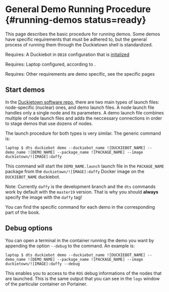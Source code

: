 # General Demo Running Procedure {#running-demos status=ready}

This page describes the basic procedure for running demos. Some demos have specific requirements that must be adhered to, but the general process of running them through the Duckietown shell is standardized.

<div class='requirements' markdown='1'>

Requires: A Duckiebot in `DB18` configuration that is [initalized](#setup-duckiebot)

Requires: Laptop configured, according to [](#laptop-setup).

Requires: Other requirements are demo specific, see the specific pages

</div>

## Start demos
In the [Duckietown software repo](https://github.com/duckietown/Software), there are two main types of launch files: node-specific (nuclear) ones, and demo launch files. A node launch file handles only a single node and its parameters. A demo launch file combines multiple of node launch files and adds the neccessary connections in order to stage demos that use dozens of nodes.

The launch procedure for both types is very similar. The generic command is:

    laptop $ dts duckiebot demo --duckiebot_name ![DUCKIEBOT_NAME] --demo_name ![DEMO_NAME] --package_name ![PACKAGE_NAME] --image duckietown/![IMAGE]:daffy
    
This command will start the `DEMO_NAME.launch` launch file in the `PACKAGE_NAME` package from the `duckietown/![IMAGE]:daffy` Docker image on the `DUCKIEBOT_NAME` duckiebot.

Note: Currently `daffy` is the development branch and the `dts` commands work by default with the `master19` version. That is why you should __always__ specify the image with the `daffy` tag!

You can find the specific command for each demo in the corresponding part of the book. 


## Debug options
You can open a terminal in the container running the demo you want by appending the option `--debug` to the command. An example is:

    laptop $ dts duckiebot demo --duckiebot_name ![DUCKIEBOT_NAME] --demo_name ![DEMO_NAME] --package_name ![PACKAGE_NAME] --image duckietown/![IMAGE]:daffy --debug

This enables you to access to the `ROS` debug informations of the nodes that are launched. This is the same output that you can see in the `logs` window of the particular container on Portainer.
